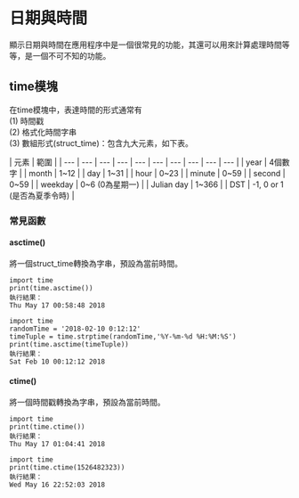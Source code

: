# 日期與時間

顯示日期與時間在應用程序中是一個很常見的功能，其還可以用來計算處理時間等等，是一個不可不知的功能。

## time模塊

在time模塊中，表達時間的形式通常有  
\(1\) 時間戳   
\(2\) 格式化時間字串   
\(3\) 數組形式\(struct\_time\)：包含九大元素，如下表。

| 元素 | 範圍 |
| --- | --- | --- | --- | --- | --- | --- | --- | --- | --- |
| year | 4個數字 |
| month | 1~12 |
| day | 1~31 |
| hour | 0~23 |
| minute | 0~59 |
| second | 0~59 |
| weekday | 0~6 \(0為星期一\) |
| Julian day | 1~366 |
| DST | -1, 0 or 1 \(是否為夏季令時\) |

### 常見函數

#### asctime\(\)

將一個struct\_time轉換為字串，預設為當前時間。

```text
import time
print(time.asctime())
執行結果：
Thu May 17 00:58:48 2018

import time
randomTime = '2018-02-10 0:12:12'
timeTuple = time.strptime(randomTime,'%Y-%m-%d %H:%M:%S')
print(time.asctime(timeTuple))
執行結果：
Sat Feb 10 00:12:12 2018
```

#### ctime\(\)

將一個時間戳轉換為字串，預設為當前時間。

```text
import time
print(time.ctime())
執行結果：
Thu May 17 01:04:41 2018

import time
print(time.ctime(1526482323))
執行結果：
Wed May 16 22:52:03 2018
```

